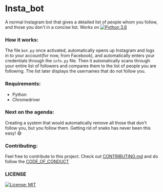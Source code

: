 # Insta_bot
A normal Instagram bot that gives a detailed list of people whom you follow, and those you don't in a concise list. 
Works on [![Python 3.8](https://img.shields.io/badge/python-3.8-blue.svg)](https://www.python.org/downloads/release/python-380/)

### How it works:
The file `bot.py` once activated, automatically opens up Instagram and logs in to your account(for now, from Facebook), and automatically enters your credentials through the `info.py` file.
Then it automatically scans through your entire list of followers and compares them to the list of people you are following.
The list later displays the usernames that do not follow you.

### Requirements:
- Python
- Chromedriver

### Next on the agenda:
Creating a system that would automatically remove all those that don't follow you, but you follow them. Getting rid of sneks has never been this easy! :smile:

### Contributing:
Feel free to contribute to this project. Check out [CONTRIBUTING.md](/CONTRIBUTING.md) and do follow the [CODE_OF_CONDUCT](/CODE_OF_CONDUCT.md)

### LICENSE
[![License: MIT](https://img.shields.io/badge/License-MIT-yellow.svg)](https://opensource.org/licenses/MIT)
